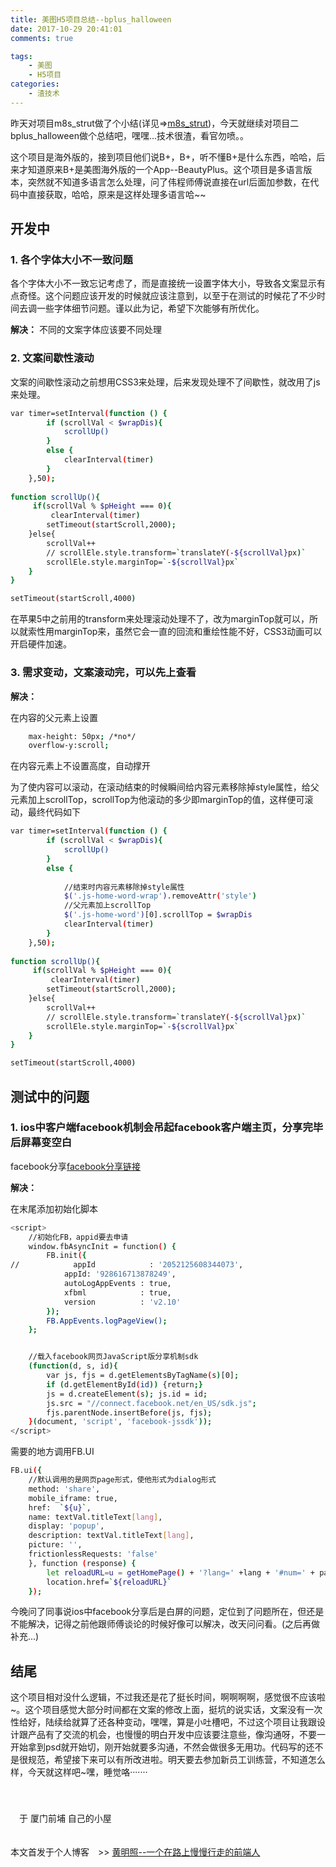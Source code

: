 ```yaml
---
title: 美图H5项目总结--bplus_halloween
date: 2017-10-29 20:41:01
comments: true

tags:
    - 美图
    - H5项目
categories:
    - 渣技术
---
```


昨天对项目m8s_strut做了个小结(详见=>[m8s_strut](https://blog.huangmingzhao.cn/meitu-item-one.html))，今天就继续对项目二bplus_halloween做个总结吧，嘿嘿...技术很渣，看官勿喷。。

<!-- more -->

这个项目是海外版的，接到项目他们说B+，B+，听不懂B+是什么东西，哈哈，后来才知道原来B+是美图海外版的一个App--BeautyPlus。这个项目是多语言版本，突然就不知道多语言怎么处理，问了伟程师傅说直接在url后面加参数，在代码中直接获取，哈哈，原来是这样处理多语言哈~~

## 开发中

### 1. 各个字体大小不一致问题

各个字体大小不一致忘记考虑了，而是直接统一设置字体大小，导致各文案显示有点奇怪。这个问题应该开发的时候就应该注意到，以至于在测试的时候花了不少时间去调一些字体细节问题。谨以此为记，希望下次能够有所优化。

**解决：** 不同的文案字体应该要不同处理

### 2. 文案间歇性滚动

文案的间歇性滚动之前想用CSS3来处理，后来发现处理不了间歇性，就改用了js来处理。

``` bash
var timer=setInterval(function () {
        if (scrollVal < $wrapDis){
            scrollUp()
        }
        else {
            clearInterval(timer)
        }
    },50);
    
function scrollUp(){
     if(scrollVal % $pHeight === 0){
         clearInterval(timer)
        setTimeout(startScroll,2000);
    }else{
        scrollVal++
        // scrollEle.style.transform=`translateY(-${scrollVal}px)`
        scrollEle.style.marginTop=`-${scrollVal}px`
    }
}

setTimeout(startScroll,4000)

```

在苹果5中之前用的transform来处理滚动处理不了，改为marginTop就可以，所以就索性用marginTop来，虽然它会一直的回流和重绘性能不好，CSS3动画可以开启硬件加速。

### 3. 需求变动，文案滚动完，可以先上查看

**解决：** 

在内容的父元素上设置 
``` bash
    max-height: 50px; /*no*/
    overflow-y:scroll;

```
在内容元素上不设置高度，自动撑开


为了使内容可以滚动，在滚动结束的时候瞬间给内容元素移除掉style属性，给父元素加上scrollTop，scrollTop为他滚动的多少即marginTop的值，这样便可滚动，最终代码如下

``` bash
var timer=setInterval(function () {
        if (scrollVal < $wrapDis){
            scrollUp()
        }
        else {
                
            //结束时内容元素移除掉style属性
            $('.js-home-word-wrap').removeAttr('style')
            //父元素加上scrollTop
            $('.js-home-word')[0].scrollTop = $wrapDis
            clearInterval(timer)
        }
    },50);
    
function scrollUp(){
     if(scrollVal % $pHeight === 0){
         clearInterval(timer)
        setTimeout(startScroll,2000);
    }else{
        scrollVal++
        // scrollEle.style.transform=`translateY(-${scrollVal}px)`
        scrollEle.style.marginTop=`-${scrollVal}px`
    }
}

setTimeout(startScroll,4000)

```

## 测试中的问题

### 1. ios中客户端facebook机制会吊起facebook客户端主页，分享完毕后屏幕变空白

facebook分享[facebook分享链接](https://developers.facebook.com/docs/sharing/reference/share-dialog)


**解决：**

在末尾添加初始化脚本
``` bash
<script>
    //初始化FB，appid要去申请
    window.fbAsyncInit = function() {
        FB.init({
//            appId            : '2052125608344073',
            appId: '928616713878249',
            autoLogAppEvents : true,
            xfbml            : true,
            version          : 'v2.10'
        });
        FB.AppEvents.logPageView();
    };


    //载入facebook网页JavaScript版分享机制sdk
    (function(d, s, id){
        var js, fjs = d.getElementsByTagName(s)[0];
        if (d.getElementById(id)) {return;}
        js = d.createElement(s); js.id = id;
        js.src = "//connect.facebook.net/en_US/sdk.js";
        fjs.parentNode.insertBefore(js, fjs);
    }(document, 'script', 'facebook-jssdk'));
</script>
```

需要的地方调用FB.UI
``` bash
FB.ui({
    //默认调用的是网页page形式，使他形式为dialog形式
    method: 'share',
    mobile_iframe: true,
    href:  `${u}`,
    name: textVal.titleText[lang],
    display: 'popup',
    description: textVal.titleText[lang],
    picture: '',
    frictionlessRequests: 'false'
    }, function (response) {
        let reloadURL=u = getHomePage() + '?lang=' +lang + '#num=' + pageNum + '&page=result'
        location.href=`${reloadURL}`
    });
```
今晚问了同事说ios中facebook分享后是白屏的问题，定位到了问题所在，但还是不能解决，记得之前他跟师傅谈论的时候好像可以解决，改天问问看。(之后再做补充...)


## 结尾

这个项目相对没什么逻辑，不过我还是花了挺长时间，啊啊啊啊，感觉很不应该啦~。这个项目感觉大部分时间都在文案的修改上面，挺坑的说实话，文案没有一次性给好，陆续给就算了还各种变动，嘿嘿，算是小吐槽吧，不过这个项目让我跟设计跟产品有了交流的机会，也慢慢的明白开发中应该要注意些，像沟通呀，不要一开始拿到psd就开始切，刚开始就要多沟通，不然会做很多无用功。代码写的还不是很规范，希望接下来可以有所改进啦。明天要去参加新员工训练营，不知道怎么样，今天就这样吧~嘿，睡觉咯·······
   　　　　　　   
   　　　　　　                        
   　　　　　　                        


　于 厦门前埔 自己的小屋
   　　　　　　                        　　　　　
   　　　　　　                        　　　　　
   　　　　　　                        　　　　　
   　　　　　　                        　　　　　

本文首发于个人博客　>> [黄明照--一个在路上慢慢行走的前端人](http://www.huangmingzhao.cn/)
